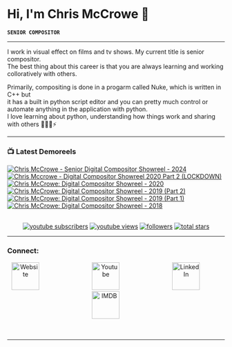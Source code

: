 # Hi, I'm Chris McCrowe 👋
**`SENIOR COMPOSITOR`**

---
I work in visual effect on films and tv shows. My current title is senior compositor. <br/>
The best thing about this career is that you are always learning and working colloratively with others. 


Primarily, compositing is done in a progarm called Nuke, which is written in C++ but<br/>
it has a built in python script editor and you can pretty much control or automate anything in the application with python.<br/>
I love learning about python, understanding how things work and sharing with others 👨🏽‍💻⚡

---
### 📺 Latest Demoreels
<!-- BEGIN YOUTUBE-CARDS -->
[![Chris McCrowe - Senior Digital Compositor Showreel - 2024](https://ytcards.demolab.com/?id=LACk3xRt6yM&title=Chris+McCrowe+-+Senior+Digital+Compositor+Showreel+-+2024&lang=en&timestamp=1704676538&background_color=%230d1117&title_color=%23ffffff&stats_color=%23dedede&max_title_lines=1&width=250&border_radius=5 "Chris McCrowe - Senior Digital Compositor Showreel - 2024")](https://www.youtube.com/watch?v=LACk3xRt6yM)
[![Chris Mccrowe - Digital Compositor Showreel 2020 Part 2 (LOCKDOWN)](https://ytcards.demolab.com/?id=AqLJoRKzYKg&title=Chris+Mccrowe+-+Digital+Compositor+Showreel+2020+Part+2+%28LOCKDOWN%29&lang=en&timestamp=1704675722&background_color=%230d1117&title_color=%23ffffff&stats_color=%23dedede&max_title_lines=1&width=250&border_radius=5 "Chris Mccrowe - Digital Compositor Showreel 2020 Part 2 (LOCKDOWN)")](https://www.youtube.com/watch?v=AqLJoRKzYKg)
[![Chris McCrowe: Digital Compositor Showreel - 2020](https://ytcards.demolab.com/?id=bJvLfSdbEIw&title=Chris+McCrowe%3A+Digital+Compositor+Showreel+-+2020&lang=en&timestamp=1605328673&background_color=%230d1117&title_color=%23ffffff&stats_color=%23dedede&max_title_lines=1&width=250&border_radius=5 "Chris McCrowe: Digital Compositor Showreel - 2020")](https://www.youtube.com/watch?v=bJvLfSdbEIw)
[![Chris McCrowe: Digital Compositor Showreel - 2019 (Part 2)](https://ytcards.demolab.com/?id=5uoJkNCtY9E&title=Chris+McCrowe%3A+Digital+Compositor+Showreel+-+2019+%28Part+2%29&lang=en&timestamp=1580287955&background_color=%230d1117&title_color=%23ffffff&stats_color=%23dedede&max_title_lines=1&width=250&border_radius=5 "Chris McCrowe: Digital Compositor Showreel - 2019 (Part 2)")](https://www.youtube.com/watch?v=5uoJkNCtY9E)
[![Chris McCrowe: Digital Compositor Showreel - 2019 (Part 1)](https://ytcards.demolab.com/?id=WO7ukfSXHgE&title=Chris+McCrowe%3A+Digital+Compositor+Showreel+-+2019+%28Part+1%29&lang=en&timestamp=1569014917&background_color=%230d1117&title_color=%23ffffff&stats_color=%23dedede&max_title_lines=1&width=250&border_radius=5 "Chris McCrowe: Digital Compositor Showreel - 2019 (Part 1)")](https://www.youtube.com/watch?v=WO7ukfSXHgE)
[![Chris McCrowe: Digital Compositor Showreel - 2018](https://ytcards.demolab.com/?id=f-ve4-vR_1M&title=Chris+McCrowe%3A+Digital+Compositor+Showreel+-+2018&lang=en&timestamp=1564038054&background_color=%230d1117&title_color=%23ffffff&stats_color=%23dedede&max_title_lines=1&width=250&border_radius=5 "Chris McCrowe: Digital Compositor Showreel - 2018")](https://www.youtube.com/watch?v=f-ve4-vR_1M)
<!-- END YOUTUBE-CARDS -->
<p align="center">
<br />
    <a href="https://www.youtube.com/ChrisMcCrowe?sub_confirmation=1"><img alt="youtube subscribers" title="Subscribe to my YouTube channel" src="https://custom-icon-badges.demolab.com/youtube/channel/subscribers/UCxz51-sy9y_XTngzrAjJ4mA?color=a14343&label=SUBSCRIBE&logo=video&logoColor=white&style=for-the-badge&labelColor=292929"/></a> 
    <a href="https://www.youtube.com/ChrisMcCrowe"><img alt="youtube views" title="YouTube views" src="https://custom-icon-badges.demolab.com/youtube/channel/views/UCxz51-sy9y_XTngzrAjJ4mA?color=b07131&logo=eye&logoColor=white&style=for-the-badge&labelColor=292929"/></a> 
    <a href="https://github.com/cmccrowe?tab=followers"><img alt="followers" title="Follow me on Github" src="https://custom-icon-badges.demolab.com/github/followers/cmccrowe?color=3a4ac2&labelColor=292929&style=for-the-badge&logo=person-add&label=Follow&logoColor=white"/></a>
    <a href="https://github.com/cmccrowe?tab=repositories&sort=stargazers"><img alt="total stars" title="Total stars on GitHub" src="https://custom-icon-badges.demolab.com/github/stars/cmccrowe?color=2e9e42&style=for-the-badge&labelColor=292929&logo=star"/></a>
</p>

---

### Connect:

<!-- Social icons section -->
<p align="center">
   <a href="https://www.chrismccrowe.com/"><img width="64px" alt="Website" title="CHRISMCCROWE.COM" src="https://www.chrismccrowe.com/img/github/crow.png"/></a>
  &#8287;&#8287;&#8287;&#8287;&#8287; &#8287;&#8287;&#8287;&#8287;&#8287; &#8287;&#8287;&#8287;&#8287;&#8287; &#8287;&#8287;&#8287;&#8287;&#8287; &#8287;&#8287;&#8287;&#8287;&#8287;
   <a href="https://www.youtube.com/channel/UCxz51-sy9y_XTngzrAjJ4mA"><img width="64px" alt="Youtube" title="Youtube" src="https://www.chrismccrowe.com/img/github/youtube.png"/></a>
  &#8287;&#8287;&#8287;&#8287;&#8287; &#8287;&#8287;&#8287;&#8287;&#8287; &#8287;&#8287;&#8287;&#8287;&#8287; &#8287;&#8287;&#8287;&#8287;&#8287; &#8287;&#8287;&#8287;&#8287;&#8287;
  <a href="https://www.linkedin.com/in/chris-mccrowe-2795a028/"><img width="64px" alt="LinkedIn" title="LinkedIn" src="https://www.chrismccrowe.com/img/github/linkedin.png"/></a>
  &#8287;&#8287;&#8287;&#8287;&#8287; &#8287;&#8287;&#8287;&#8287;&#8287; &#8287;&#8287;&#8287;&#8287;&#8287; &#8287;&#8287;&#8287;&#8287;&#8287; &#8287;&#8287;&#8287;&#8287;&#8287;
  <a href="https://www.imdb.com/name/nm6120143/"><img height="64" alt="IMDB" title="IMDB" src="https://www.chrismccrowe.com/img/github/imdb_200.png"></a>
  &#8287;&#8287;&#8287;&#8287;&#8287; &#8287;&#8287;&#8287;&#8287;&#8287; &#8287;&#8287;&#8287;&#8287;&#8287; &#8287;&#8287;&#8287;&#8287;&#8287; &#8287;&#8287;&#8287;&#8287;&#8287;
 
</p>

<br/>

<!-- Social badges section -->
<!-- Badges with custom icons - https://github.com/DenverCoder1/custom-icon-badges -->
<!-- View counter - https://github.com/DenverCoder1/Simple-View-Counter -->
<!--
<p align="center">
  <a href="https://www.youtube.com/channel/UCxz51-sy9y_XTngzrAjJ4mA?sub_confirmation=1">
    <img alt="youtube subscribers" title="Subscribe to my YouTube channel" src="https://freshidea.com/jonah/app/youtube-stats-badges/subscribers-badge.php"/></a>
  <a href="https://www.youtube.com/c/DevProTips">
    <img alt="youtube views" title="YouTube views" src="https://freshidea.com/jonah/app/youtube-stats-badges/view-count-badge.php"/></a> 
  <a href="https://github.com/DenverCoder1?tab=repositories&sort=stargazers">
    <img alt="total stars" title="Total stars on GitHub" src="https://custom-icon-badges.demolab.com/github/stars/DenverCoder1?color=55960c&style=for-the-badge&labelColor=488207&logo=star"/></a>
  <a href="https://github.com/DenverCoder1?tab=followers">
    <img alt="followers" title="Follow me on Github" src="https://custom-icon-badges.demolab.com/github/followers/DenverCoder1?color=236ad3&labelColor=1155ba&style=for-the-badge&logo=person-add&label=Follow&logoColor=white"/></a>
  <a href="https://github.com/DenverCoder1/Simple-View-Counter">
    <img alt="views" title="GitHub profile views" src="https://freshidea.com/jonah/app/DenverCoder1-profile-views"/></a>
</p>
-->


---



[website]: https://chrismccrowe.com
[youtube]: https://www.youtube.com/user/ChrisMcCrowe
[linkedin]: https://www.linkedin.com/in/chris-mccrowe-2795a028/
[imdb]: http://www.imdb.me/chrismccrowe
